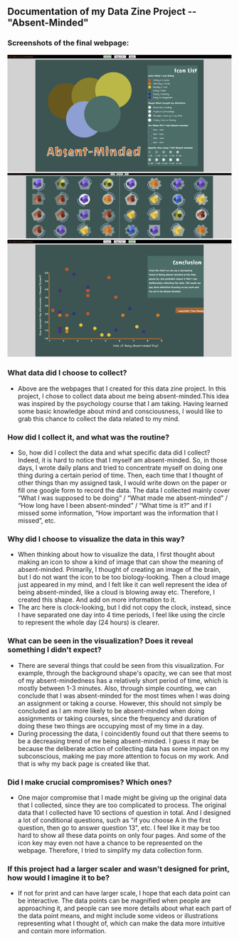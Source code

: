## Documentation of my Data Zine Project -- "Absent-Minded"
### Screenshots of the final webpage:
![Image text](https://github.com/TinaZhang226/cdv-student/blob/main/projects/datazine-FinalV/screenshot/cover.png)
![Image text](https://github.com/TinaZhang226/cdv-student/blob/main/projects/datazine-FinalV/screenshot/middlespread.png)
![Image text](https://github.com/TinaZhang226/cdv-student/blob/main/projects/datazine-FinalV/screenshot/back.png)
### What data did I choose to collect?
- Above are the webpages that I created for this data zine project. In this project, I chose to collect data about me being absent-minded.This idea was inspired by the psychology course that I am taking. Having learned some basic knowledge about mind and consciousness, I would like to grab this chance to collect the data related to my mind.
### How did I collect it, and what was the routine?
- So, how did I collect the data and what specific data did I collect? Indeed, it is hard to notice that I myself am absent-minded. So, in those days, I wrote daily plans and tried to concentrate myself on doing one thing during a certain period of time. Then, each time that I thought of other things than my assigned task, I would write down on the paper or fill one google form to record the data. The data I collected mainly cover “What I was supposed to be doing” / “What made me absent-minded” / “How long have I been absent-minded” / “What time is it?” and if I missed some information, “How important was the information that I missed”, etc.
### Why did I choose to visualize the data in this way?
- When thinking about how to visualize the data, I first thought about making an icon to show a kind of image that can show the meaning of absent-minded. Primarily, I thought of creating an image of the brain, but I do not want the icon to be too biology-looking. Then a cloud image just appeared in my mind, and I felt like it can well represent the idea of being absent-minded, like a cloud is blowing away etc. Therefore, I created this shape. And add on more information to it.
- The arc here is clock-looking, but I did not copy the clock, instead, since I have separated one day into 4 time periods, I feel like using the circle to represent the whole day (24 hours) is clearer.
### What can be seen in the visualization? Does it reveal something I didn't expect?
- There are several things that could be seen from this visualization. For example, through the background shape's opacity, we can see that most of my absent-mindedness has a relatively short period of time, which is mostly between 1-3 minutes. Also, through simple counting, we can conclude that I was absent-minded for the most times when I was doing an assignment or taking a course. However, this should not simply be concluded as I am more likely to be absent-minded when doing assignments or taking courses, since the frequency and duration of doing these two things are occupying most of my time in a day.
- During processing the data, I coincidently found out that there seems to be a decreasing trend of me being absent-minded. I guess it may be because the deliberate action of collecting data has some impact on my subconscious, making me pay more attention to focus on my work. And that is why my back page is created like that.
### Did I make crucial compromises? Which ones?
- One major compromise that I made might be giving up the original data that I collected, since they are too complicated to process. The original data that I collected have 10 sections of question in total. And I designed a lot of conditional questions, such as "if you choose A in the first question, then go to answer question 13", etc. I feel like it may be too hard to show all these data points on only four pages. And some of the icon key may even not have a chance to be represented on the webpage. Therefore, I tried to simplify my data collection form.
### If this project had a larger scaler and wasn't designed for print, how would I imagine it to be?
- If not for print and can have larger scale, I hope that each data point can be interactive. The data points can be magnified when people are approaching it, and people can see more details about what each part of the data point means, and might include some videos or illustrations representing what I thought of, which can make the data more intuitive and contain more information.
